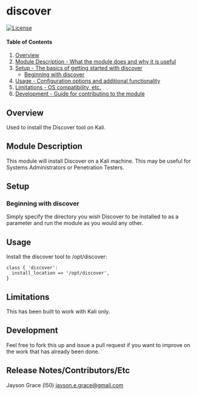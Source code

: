 discover
===================
      
      
[![License](http://img.shields.io/:license-mit-blue.svg)](http://doge.mit-license.org)

#### Table of Contents

1. [Overview](#overview)
2. [Module Description - What the module does and why it is useful](#module-description)
3. [Setup - The basics of getting started with discover](#setup)
    * [Beginning with discover](#beginning-with-discover)
4. [Usage - Configuration options and additional functionality](#usage)
5. [Limitations - OS compatibility, etc.](#limitations)
6. [Development - Guide for contributing to the module](#development)

## Overview

Used to install the Discover tool on Kali.

## Module Description

This module will install Discover on a Kali machine. This may be useful for Systems Administrators or
Penetration Testers.

## Setup

### Beginning with discover

Simply specify the directory you wish Discover to be installed to as a parameter and run the module as you would any other.

## Usage
Install the discover tool to /opt/discover:
```
class { 'discover':
  install_location => '/opt/discover',
}
```

## Limitations

This has been built to work with Kali only.

## Development

Feel free to fork this up and issue a pull request if you want to improve on the
work that has already been done.

## Release Notes/Contributors/Etc

Jayson Grace (l50) <jayson.e.grace@gmail.com>
